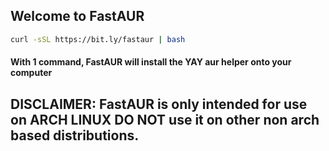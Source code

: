 ## Welcome to FastAUR

```bash
curl -sSL https://bit.ly/fastaur | bash
```

#### With **1** command, FastAUR will install the YAY aur helper onto your computer

## DISCLAIMER: FastAUR is only intended for use on **ARCH LINUX** DO NOT use it on other non arch based distributions.
